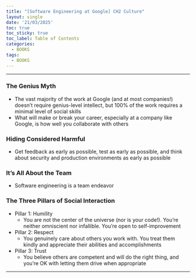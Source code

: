 ```yaml
---
title: "[Software Engineering at Google] CH2 Culture"
layout: single
date: '21/03/2025'
toc: true
toc_sticky: true
toc_label: Table of Contents
categories:
  - BOOKS
tags:
  - BOOKS
---
```


---

### The Genius Myth
* The vast majority of the work at Google (and at most companies!) doesn’t require genius-level intellect, but 100% of the work requires a minimal level of social skills
* What will make or break your career, especially at a company like Google, is how well you collaborate with others

### Hiding Considered Harmful
* Get feedback as early as possible, test as early as possible, and think about security and production environments as early as possible

### It’s All About the Team
* Software engineering is a team endeavor

### The Three Pillars of Social Interaction
* Pillar 1: Humility
    * You are not the center of the universe (nor is your code!). You’re neither omniscient nor infallible. You’re open to self-improvement
* Pillar 2: Respect
    * You genuinely care about others you work with. You treat them kindly and appreciate their abilities and accomplishments
* Pillar 3: Trust
    * You believe others are competent and will do the right thing, and you’re OK with letting them drive when appropriate


---
